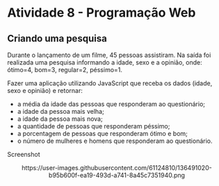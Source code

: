 # Atividade 8 - Programação Web

## Criando uma pesquisa

Durante o lançamento de um filme, 45 pessoas assistiram. Na saída foi realizada uma pesquisa informando a idade, sexo e a opinião, onde: ótimo=4, bom=3, regular=2, péssimo=1. 

Fazer uma aplicação utilizando JavaScript que receba os dados (idade, sexo e opinião) e retornar:

- a média da idade das pessoas que responderam ao questionário; 
- a idade da pessoa mais velha;
- a idade da pessoa mais nova;
- a quantidade de pessoas que responderam péssimo;
- a porcentagem de pessoas que responderam ótimo e bom;
- o número de mulheres e homens que responderam ao questionário.

Screenshot

<div align="center">
https://user-images.githubusercontent.com/61124810/136491020-b95b600f-ea19-493d-a741-8a45c7351940.png
</div>
